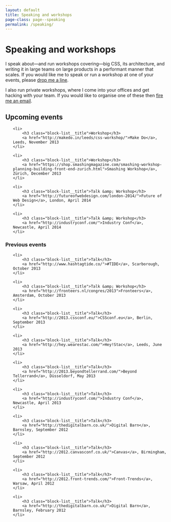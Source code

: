 ```yaml
---
layout: default
title: Speaking and workshops
page-class: page--speaking
permalink: /speaking/
---
```


# Speaking and workshops

I speak about—and run workshops covering—big CSS, its architecture, and writing
it in large teams on large products in a performant manner that scales. If you
would like me to speak or run a workshop at one of your events, please
<a href="mailto:harry@csswizardry.com">drop me a line</a>.

I also run private workshops, where I come into your offices and get hacking
with your team. If you would like to organise one of these then
<a href="mailto:harry@csswizardry.com">fire me an email</a>.

<h2>Upcoming events</h2>

<ul class="block-list  landmark">

	<li>
        <h3 class="block-list__title">Workshop</h3>
		<a href="http://makedo.in/leeds/css-workshop/">Make Do</a>, Leeds, November 2013
	</li>

	<li>
        <h3 class="block-list__title">Workshop</h3>
		<a href="https://shop.smashingmagazine.com/smashing-workshop-planning-building-front-end-zurich.html">Smashing Workshop</a>, Zürich, December 2013
	</li>
    
	<li>
        <h3 class="block-list__title">Talk &amp; Workshop</h3>
		<a href="http://futureofwebdesign.com/london-2014/">Future of Web Design</a>, London, April 2014
	</li>
    
	<li>
        <h3 class="block-list__title">Talk &amp; Workshop</h3>
		<a href="http://industryconf.com/">Industry Conf</a>, Newcastle, April 2014
	</li>

</ul>

<h3>Previous events</h3>

<ul class="block-list  block-list">

	<li>
        <h3 class="block-list__title">Talk</h3>
		<a href="http://www.hashtagtide.co/">#TIDE</a>, Scarborough, October 2013
	</li>

	<li>
        <h3 class="block-list__title">Talk &amp; Workshop</h3>
		<a href="http://fronteers.nl/congres/2013">Fronteers</a>, Amsterdam, October 2013
	</li>

	<li>
        <h3 class="block-list__title">Talk</h3>
		<a href="http://2013.cssconf.eu/">CSSconf.eu</a>, Berlin, September 2013
	</li>

	<li>
        <h3 class="block-list__title">Talk</h3>
		<a href="http://hey.wearestac.com/">Hey!Stac</a>, Leeds, June 2013
	</li>

	<li>
        <h3 class="block-list__title">Talk</h3>
		<a href="http://2013.beyondtellerrand.com/">Beyond Tellerrand</a>, Düsseldorf, May 2013
	</li>

	<li>
        <h3 class="block-list__title">Talk</h3>
		<a href="http://industryconf.com/">Industry Conf</a>, Newcastle, April 2013
	</li>

	<li>
        <h3 class="block-list__title">Talk</h3>
		<a href="http://thedigitalbarn.co.uk/">Digital Barn</a>, Barnsley, September 2012
	</li>

	<li>
        <h3 class="block-list__title">Talk</h3>
		<a href="http://2012.canvasconf.co.uk/">Canvas</a>, Birmingham, September 2012
	</li>

	<li>
        <h3 class="block-list__title">Talk</h3>
		<a href="http://2012.front-trends.com/">Front-Trends</a>, Warsaw, April 2012
	</li>

	<li>
        <h3 class="block-list__title">Talk</h3>
		<a href="http://thedigitalbarn.co.uk/">Digital Barn</a>, Barnsley, February 2012
	</li>

</ul>
